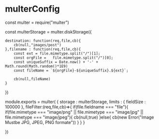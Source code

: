 # multerConfig


const multer = require("multer")

const multerStorage =  multer.diskStorage({

    destination: function(req,file,cb){
        cb(null,"images/post")
    },filename : function(req,file,cb){
        const ext = file.mimetype.split("/")[1];
        const orgFile =   file.mimetype.split("/")[0];
        const uniqueSuffix = Date.now() + '-' + Math.round(Math.random()*1E9)
        const fileName = `${orgFile}-${uniqueSuffix}.${ext}`;

        cb(null,fileName)
    }
})






   module.exports =   multer(
   {
    storage : multerStorage,
    limits : {
        fieldSize : 100000
    },
     fileFilter:(req,file,cb)=>{
      if(file.fieldname === "file"){
          if(file.mimetype === "image/png" ||
          file.mimetype === "image/jpg" ||
          file.mimetype === "image/jpeg"){
              cb(null,true)
          }else{
              cb(new Error("Image Mustbe JPG, JPEG, PNG formate"))
          }
      }
    }

   })

